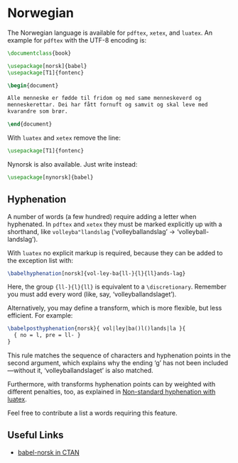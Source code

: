 # Norwegian

The Norwegian language is available for `pdftex`, `xetex`, and `luatex`. An example
for `pdftex` with the UTF-8 encoding is:
```tex
\documentclass{book}

\usepackage[norsk]{babel}
\usepackage[T1]{fontenc}

\begin{document}

Alle menneske er fødde til fridom og med same menneskeverd og
menneskerettar. Dei har fått fornuft og samvit og skal leve med
kvarandre som brør.

\end{document}
```

With `luatex` and `xetex` remove the line:
```tex
\usepackage[T1]{fontenc}
```

Nynorsk is also available. Just write instead:
```tex
\usepackage[nynorsk]{babel}
```

## Hyphenation

A number of words (a few hundred) require adding a letter when
hyphenated. In `pdftex` and `xetex` they must be marked explicitly up
with a shorthand, like `volleyba"llandslag` (‘volleyballandslag’ →
‘volleyball-landslag’).

With `luatex` no explicit markup is required, because they can be
added to the exception list with:
```tex
\babelhyphenation[norsk]{vol-ley-ba{ll-}{l}{ll}ands-lag}
```
Here, the group `{ll-}{l}{ll}` is equivalent to a `\discretionary`.
Remember you must add every word (like, say, ‘volleyballandslaget’).

Alternatively, you may define a transform, which is more flexible, but
less efficient. For example:
```tex
\babelposthyphenation{norsk}{ vol|ley|ba()l()lands|la }{
  { no = l, pre = ll- }
}
```
This rule matches the sequence of characters and hyphenation points in
the second argument, which explains why the ending ‘g’ has not been
included —without it, ‘volleyballandslaget’ is also matched.

Furthermore, with transforms hyphenation points can by weighted with
different penalties, too, as explained in [Non-standard hyphenation
with
luatex](https://latex3.github.io/babel/guides/non-standard-hyphenation-with-luatex.html).

Feel free to contribute a list a words requiring this feature.

## Useful Links

* [babel-norsk in CTAN](https://ctan.org/pkg/babel-norsk)